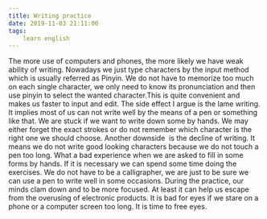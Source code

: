 ```yaml
---
title: Writing practice
date: 2019-11-03 21:11:00
tags:
    learn english
---
```

The more use of computers and phones, the more likely we have weak ability of writing. Nowadays we just type characters by the input method which is usually referred as Pinyin. We do not have to memorize too much on each single character, we only need to know its pronunciation and then use pinyin to select the wanted character.This is quite convenient and makes us faster to input and edit. The side effect I argue is the lame writing. It implies most of us can not write well by the means of a pen or something like that. We are stuck if we want to write down some by hands. We may either forget the exact strokes or do not remember which character is the right one we should choose. Another downside  is the decline of writing. It means we do not write good looking characters because we do not touch a pen too long. What a bad experience when we are asked to fill in some forms by hands. If it is necessary we can spend some time doing the exercises. We do not have to be a calligrapher, we are just to be sure we can use a pen to write well in some occasions. During the practice, our minds clam down and to be more focused. At least it can help us escape from the overusing of electronic products. It is bad for eyes if we stare on a phone or a computer screen too long. It is time to free eyes.